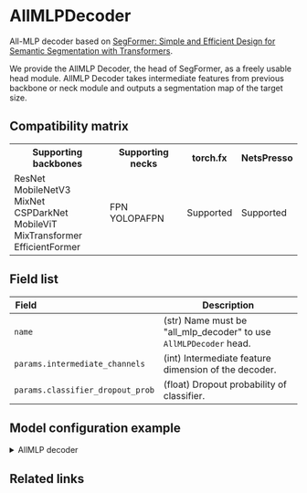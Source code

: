 # AllMLPDecoder

All-MLP decoder based on [SegFormer: Simple and Efficient Design for Semantic Segmentation with Transformers](https://proceedings.neurips.cc/paper/2021/file/64f1f27bf1b4ec22924fd0acb550c235-Paper.pdf).

We provide the AllMLP Decoder, the head of SegFormer, as a freely usable head module. AllMLP Decoder takes intermediate features from previous backbone or neck module and outputs a segmentation map of the target size.

## Compatibility matrix

<table>
  <tr>
    <th>Supporting backbones</th>
    <th>Supporting necks</th>
    <th>torch.fx</th>
    <th>NetsPresso</th>
  </tr>
  <tr>
    <td>
      ResNet<br />
      MobileNetV3<br />
      MixNet<br />
      CSPDarkNet<br />
      MobileViT<br />
      MixTransformer<br />
      EfficientFormer
    </td>
    <td>
    FPN<br />
    YOLOPAFPN<br />
    </td>
    <td>Supported</td>
    <td>Supported</td>
  </tr>
</table>


## Field list

| Field <img width=200/> | Description |
|---|---|
| `name` | (str) Name must be "all_mlp_decoder" to use `AllMLPDecoder` head. |
| `params.intermediate_channels` | (int) Intermediate feature dimension of the decoder. |
| `params.classifier_dropout_prob` | (float) Dropout probability of classifier. |

## Model configuration example

<details>
  <summary>AllMLP decoder</summary>
  
  ```yaml
  model:
    architecture:
      head:
        name: all_mlp_decoder
        params:
          decoder_hidden_size: 256
          classifier_dropout_prob: 0.
  ```
</details>

## Related links